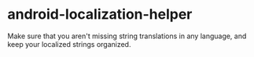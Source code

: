 android-localization-helper
===========================

Make sure that you aren't missing string translations in any language, and keep your localized strings organized.
